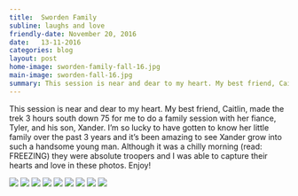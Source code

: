 ```yaml
---
title:  Sworden Family
subline: laughs and love
friendly-date: November 20, 2016
date:   13-11-2016
categories: blog
layout: post
home-image: sworden-family-fall-16.jpg
main-image: sworden-fall-16.jpg
summary: This session is near and dear to my heart. My best friend, Caitlin, made the trek 3 hours south down 75 for me to do a family session with her fiance, Tyler, and his son, Xander. I’m so lucky to have gotten to know her little family over the past 3 years and it’s been amazing to see Xander grow into such a handsome young man. Although it was a chilly morning (read - FREEZING)they were absolute troopers and I was able to capture their hearts and love in these photos. Enjoy!
---
```

This session is near and dear to my heart. My best friend, Caitlin, made the trek 3 hours south down 75 for me to do a family session with her fiance, Tyler, and his son, Xander. I’m so lucky to have gotten to know her little family over the past 3 years and it’s been amazing to see Xander grow into such a handsome young man. Although it was a chilly morning (read: FREEZING) they were absolute troopers and I was able to capture their hearts and love in these photos. Enjoy!

<div class="photo-block">
<img src="/assets/img/blog/sworden-16/1.jpg">
<img src="/assets/img/blog/sworden-16/2.jpg">
<img src="/assets/img/blog/sworden-16/3.jpg">
<img src="/assets/img/blog/sworden-16/4.jpg">
<img src="/assets/img/blog/sworden-16/5.jpg">
<img src="/assets/img/blog/sworden-16/6.jpg">
<img src="/assets/img/blog/sworden-16/7.jpg">
<img src="/assets/img/blog/sworden-16/8.jpg">
<img src="/assets/img/blog/sworden-16/9.jpg">
</div>
